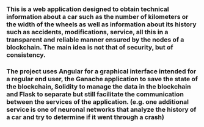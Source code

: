 ### This is a web application designed to obtain technical information about a car such as the number of kilometers or the width of the wheels as well as information about its history such as accidents, modifications, service, all this in a transparent and reliable manner ensured by the nodes of a blockchain. The main idea is not that of security, but of consistency.
### The project uses Angular for a graphical interface intended for a regular end user, the Ganache application to save the state of the blockchain, Solidity to manage the data in the blockchain and Flask to separate but still facilitate the communication between the services of the application. (e.g. one additional service is one of neuronal networks that analyze the history of a car and try to determine if it went through a crash)